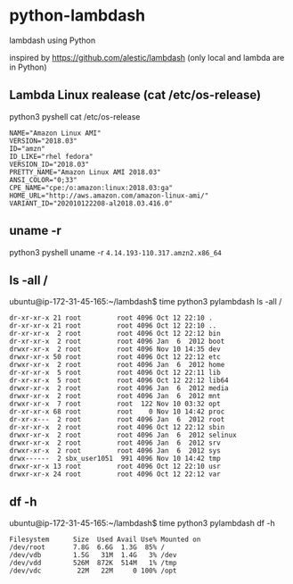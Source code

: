 # python-lambdash
lambdash using Python

inspired by https://github.com/alestic/lambdash (only local and lambda are in Python)

## Lambda Linux realease (cat /etc/os-release)
python3 pyshell cat /etc/os-release
```
NAME="Amazon Linux AMI"
VERSION="2018.03"
ID="amzn"
ID_LIKE="rhel fedora"
VERSION_ID="2018.03"
PRETTY_NAME="Amazon Linux AMI 2018.03"
ANSI_COLOR="0;33"
CPE_NAME="cpe:/o:amazon:linux:2018.03:ga"
HOME_URL="http://aws.amazon.com/amazon-linux-ami/"
VARIANT_ID="202010122208-al2018.03.416.0"
```
## uname -r
python3 pyshell uname -r
```4.14.193-110.317.amzn2.x86_64```



##  ls -all /


ubuntu@ip-172-31-45-165:~/lambdash$ time python3 pylambdash ls -all /
```
dr-xr-xr-x 21 root         root 4096 Oct 12 22:10 .
dr-xr-xr-x 21 root         root 4096 Oct 12 22:10 ..
dr-xr-xr-x  2 root         root 4096 Oct 12 22:12 bin
dr-xr-xr-x  2 root         root 4096 Jan  6  2012 boot
drwxr-xr-x  2 root         root 4096 Nov 10 14:35 dev
drwxr-xr-x 50 root         root 4096 Oct 12 22:12 etc
drwxr-xr-x  2 root         root 4096 Jan  6  2012 home
dr-xr-xr-x  5 root         root 4096 Oct 12 22:11 lib
dr-xr-xr-x  5 root         root 4096 Oct 12 22:12 lib64
drwxr-xr-x  2 root         root 4096 Jan  6  2012 media
drwxr-xr-x  2 root         root 4096 Jan  6  2012 mnt
drwxr-xr-x  7 root         root  122 Nov 10 03:32 opt
dr-xr-xr-x 68 root         root    0 Nov 10 14:42 proc
dr-xr-x---  2 root         root 4096 Jan  6  2012 root
dr-xr-xr-x  2 root         root 4096 Oct 12 22:12 sbin
drwxr-xr-x  2 root         root 4096 Jan  6  2012 selinux
drwxr-xr-x  2 root         root 4096 Jan  6  2012 srv
drwxr-xr-x  2 root         root 4096 Jan  6  2012 sys
drwx------  2 sbx_user1051  991 4096 Nov 10 14:42 tmp
drwxr-xr-x 13 root         root 4096 Oct 12 22:10 usr
drwxr-xr-x 24 root         root 4096 Oct 12 22:12 var
```

##  df -h


ubuntu@ip-172-31-45-165:~/lambdash$ time python3 pylambdash df -h
```
Filesystem      Size  Used Avail Use% Mounted on
/dev/root       7.8G  6.6G  1.3G  85% /
/dev/vdb        1.5G   31M  1.4G   3% /dev
/dev/vdd        526M  872K  514M   1% /tmp
/dev/vdc         22M   22M     0 100% /opt
```

